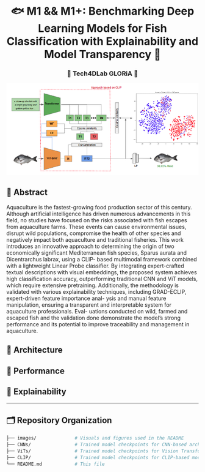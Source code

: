 <h1 align="center">🐟 M1 && M1+: Benchmarking Deep Learning Models for Fish Classification with Explainability and Model Transparency 🔎</h1>
<h3 align="center">🌊 Tech4DLab GLORiA 🎣</h3>

<p align="center">
  <img src="images/Abstract.png" alt="Abstract image" width="900"/>
</p>

## 🧠 Abstract

Aquaculture is the fastest-growing food production
sector of this century. Although artificial intelligence has driven
numerous advancements in this field, no studies have focused
on the risks associated with fish escapes from aquaculture
farms. These events can cause environmental issues, disrupt
wild populations, compromise the health of other species and
negatively impact both aquaculture and traditional fisheries.
This work introduces an innovative approach to determining
the origin of two economically significant Mediterranean fish
species, Sparus aurata and Dicentrarchus labrax, using a CLIP-
based multimodal framework combined with a lightweight Linear
Probe classifier. By integrating expert-crafted textual descriptions
with visual embeddings, the proposed system achieves high
classification accuracy, outperforming traditional CNN and ViT
models, which require extensive pretraining. Additionally, the
methodology is validated with various explainability techniques,
including GRAD-ECLIP, expert-driven feature importance anal-
ysis and manual feature manipulation, ensuring a transparent
and interpretable system for aquaculture professionals. Eval-
uations conducted on wild, farmed and escaped fish and the
validation done demonstrate the model’s strong performance
and its potential to improve traceability and management in
aquaculture.

## 🧠 Architecture

## 🧠 Performance

## 🧠 Explainability

---

## 🗂️ Repository Organization

```bash
├── images/              # Visuals and figures used in the README
├── CNNs/                # Trained model checkpoints for CNN-based architectures
├── ViTs/                # Trained model checkpoints for Vision Transformers
├── CLIP/                # Trained model checkpoints for CLIP-based models
└── README.md            # This file


